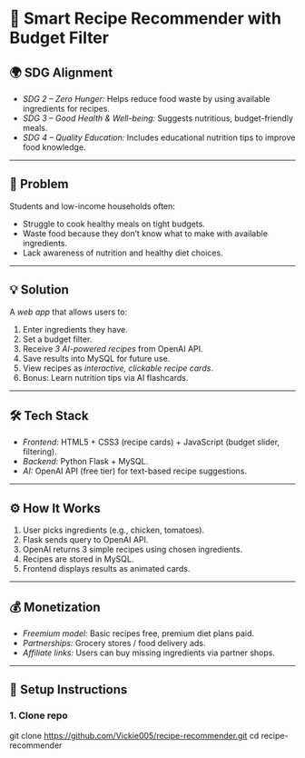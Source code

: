 # 🍲 Smart Recipe Recommender with Budget Filter  

## 🌍 SDG Alignment  

- *SDG 2 – Zero Hunger:* Helps reduce food waste by using available ingredients for recipes.  
- *SDG 3 – Good Health & Well-being:* Suggests nutritious, budget-friendly meals.  
- *SDG 4 – Quality Education:* Includes educational nutrition tips to improve food knowledge.  

---

## 🔑 Problem 

Students and low-income households often:  
- Struggle to cook healthy meals on tight budgets.  
- Waste food because they don’t know what to make with available ingredients.  
- Lack awareness of nutrition and healthy diet choices.  

---

## 💡 Solution  

A *web app* that allows users to:  
1. Enter ingredients they have.  
2. Set a budget filter.  
3. Receive *3 AI-powered recipes* from OpenAI API.  
4. Save results into MySQL for future use.  
5. View recipes as *interactive, clickable recipe cards*.  
6. Bonus: Learn nutrition tips via AI flashcards.  

---

## 🛠 Tech Stack  

- *Frontend:* HTML5 + CSS3 (recipe cards) + JavaScript (budget slider, filtering).  
- *Backend:* Python Flask + MySQL.  
- *AI:* OpenAI API (free tier) for text-based recipe suggestions.  

---

## ⚙ How It Works 

1. User picks ingredients (e.g., chicken, tomatoes).  
2. Flask sends query to OpenAI API.  
3. OpenAI returns 3 simple recipes using chosen ingredients.  
4. Recipes are stored in MySQL.  
5. Frontend displays results as animated cards.  

---

## 💰 Monetization 

- *Freemium model:* Basic recipes free, premium diet plans paid.  
- *Partnerships:* Grocery stores / food delivery ads.  
- *Affiliate links:* Users can buy missing ingredients via partner shops.  

---

## 🚀 Setup Instructions  

### 1. Clone repo  

git clone https://github.com/Vickie005/recipe-recommender.git
cd recipe-recommender
